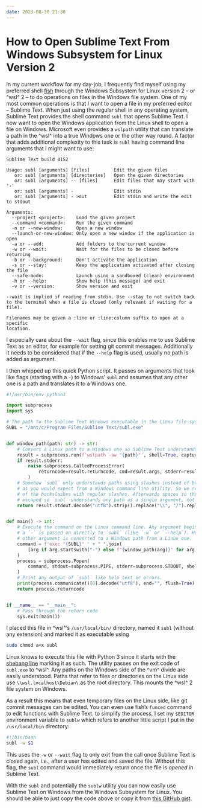 ```yaml
---
date: 2023-08-30 21:30
---
```


# How to Open Sublime Text From Windows Subsystem for Linux Version 2

In my current workflow for my day-job, I frequently find myself using my preferred shell [fish](http://fishshell.com) through the Windows Subsystem for Linux version 2 – or ^wsl^ 2 – to do operations on files in the Windows file system.
One of my most common operations is that I want to open a file in my preferred editor – Sublime Text.
When just using the regular shell in any operating system, Sublime Text provides the shell command `subl` that opens Sublime Text.
I now want to open the Windows application from the Linux shell to open a file on Windows.
Microsoft even provides a `wslpath` utility that can translate a path in the ^wsl^ into a true Windows one or the other way round.
A factor that adds additional complexity to this task is `subl` having command line arguments that I might want to use:

```text
Sublime Text build 4152

Usage: subl [arguments] [files]         Edit the given files
   or: subl [arguments] [directories]   Open the given directories
   or: subl [arguments] -- [files]      Edit files that may start with '-'
   or: subl [arguments] -               Edit stdin
   or: subl [arguments] - >out          Edit stdin and write the edit to stdout

Arguments:
  --project <project>:    Load the given project
  --command <command>:    Run the given command
  -n or --new-window:     Open a new window
  --launch-or-new-window: Only open a new window if the application is open
  -a or --add:            Add folders to the current window
  -w or --wait:           Wait for the files to be closed before returning
  -b or --background:     Don't activate the application
  -s or --stay:           Keep the application activated after closing the file
  --safe-mode:            Launch using a sandboxed (clean) environment
  -h or --help:           Show help (this message) and exit
  -v or --version:        Show version and exit

--wait is implied if reading from stdin. Use --stay to not switch back
to the terminal when a file is closed (only relevant if waiting for a file).

Filenames may be given a :line or :line:column suffix to open at a specific
location.
```

I especially care about the `--wait` flag, since this enables me to use Sublime Text as an editor, for example for setting git commit messages.
Additionally it needs to be considered that if the `--help` flag is used, usually no path is added as argument.

I then whipped up this quick Python script.
It passes on arguments that look like flags (starting with a `-`) to Windows’ `subl` and assumes that any other one is a path and translates it to a Windows one.

```python
#!/usr/bin/env python3

import subprocess
import sys

# The path to the Sublime Text Windows executable in the Linxu file-system.
SUBL = "/mnt/c/Program Files/Sublime Text/subl.exe"


def window_path(path: str) -> str:
    # Convert a Linux path to a Windows one so Sublime Text understands it.
    result = subprocess.run(f'wslpath -aw "{path}"', shell=True, capture_output=True)
    if result.stderr:
        raise subprocess.CalledProcessError(
            returncode=result.returncode, cmd=result.args, stderr=result.stderr
        )
    # Somehow `subl` only understands paths using slashes instead of backslashes
    # as you would expect from a Windows command line utility. So we replace all
    # of the backslashes with regular slashes. Afterwards spaces in the path are
    # escaped so `subl` understands any path as a single argument, not multiple.
    return result.stdout.decode("utf8").strip().replace("\\", "/").replace(" ", "\\ ")


def main() -> int:
    # Execute the command on the Linux command line. Any argument beginning with
    # a `-` is passed on directly to `subl` (like `-w` or `--help`). However any
    # other argument is converted to a Windows path from a Linux one.
    command = f'exec "{SUBL}" ' + " ".join(
        [arg if arg.startswith("-") else f"{window_path(arg)}" for arg in sys.argv[1:]]
    )
    process = subprocess.Popen(
        command, stdout=subprocess.PIPE, stderr=subprocess.STDOUT, shell=True
    )
    # Print any output of `subl` like help text or errors.
    print(process.communicate()[0].decode("utf8"), end="", flush=True)
    return process.returncode


if __name__ == "__main__":
    # Pass through the return code
    sys.exit(main())
```

I placed this file in ^wsl^’s `/usr/local/bin/` directory, named it `subl` (without any extension) and marked it as executable using

```sh
sudo chmod a+x subl
```

Linux knows to execute this file with Python 3 since it starts with the [shebang line](https://en.wikipedia.org/wiki/Shebang_%28Unix%29) marking it as such.
The utility passes on the exit code of `subl.exe` to ^wsl^.
Any paths on the Windows side of the ^vm^ divide are easily understood.
Paths that refer to files or directories on the Linux side use `\\wsl.localhost\Debian\` as the root directory.
This mounts the ^wsl^ 2 file system on Windows.

As a result this means that even temporary files on the Linux side, like git commit messages can be edited.
You can even use fish’s `funced` command to edit functions with Sublime Text.
to simplify the process, I set my `$EDITOR` environment variable to `sublw` which refers to another little script I put in the `/usr/local/bin` directory:

```bash
#!/bin/bash
subl -w $1
```

This uses the `-w` or `--wait` flag to only exit from the call once Sublime Text is closed again, i.e., after a user has edited and saved the file.
Without this flag, the `subl` command would immediately return once the file is *opened* in Sublime Text.

With the `subl` and potentially the `sublw` utility you can now easily use Sublime Text on Windows from the Windows Subsystem for Linux.
You should be able to just copy the code above or copy it from [this GitHub gist](https://gist.github.com/Kamik423/80ebcef8d0308aa80307291394b19f5d).